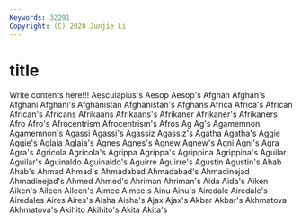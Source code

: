 ```yaml
---
Keywords: 32291
Copyright: (C) 2020 Junjie Li
---
```


# title

Write contents here!!!
Aesculapius's 
Aesop 
Aesop's 
Afghan 
Afghan's
Afghani 
Afghani's 
Afghanistan 
Afghanistan's 
Afghans 
Africa 
Africa's 
African 
African's 
Africans
Afrikaans 
Afrikaans's 
Afrikaner 
Afrikaner's 
Afrikaners 
Afro 
Afro's 
Afrocentrism 
Afrocentrism's 
Afros
Ag 
Ag's 
Agamemnon 
Agamemnon's 
Agassi 
Agassi's 
Agassiz 
Agassiz's 
Agatha 
Agatha's
Aggie 
Aggie's 
Aglaia 
Aglaia's 
Agnes 
Agnes's 
Agnew 
Agnew's 
Agni 
Agni's
Agra 
Agra's 
Agricola 
Agricola's 
Agrippa 
Agrippa's 
Agrippina 
Agrippina's 
Aguilar 
Aguilar's
Aguinaldo 
Aguinaldo's 
Aguirre 
Aguirre's 
Agustin 
Agustin's 
Ahab 
Ahab's 
Ahmad 
Ahmad's
Ahmadabad 
Ahmadabad's 
Ahmadinejad 
Ahmadinejad's 
Ahmed 
Ahmed's 
Ahriman 
Ahriman's 
Aida 
Aida's
Aiken 
Aiken's 
Aileen 
Aileen's 
Aimee 
Aimee's 
Ainu 
Ainu's 
Airedale 
Airedale's
Airedales 
Aires 
Aires's 
Aisha 
Aisha's 
Ajax 
Ajax's 
Akbar 
Akbar's 
Akhmatova
Akhmatova's 
Akihito 
Akihito's 
Akita 
Akita's 
